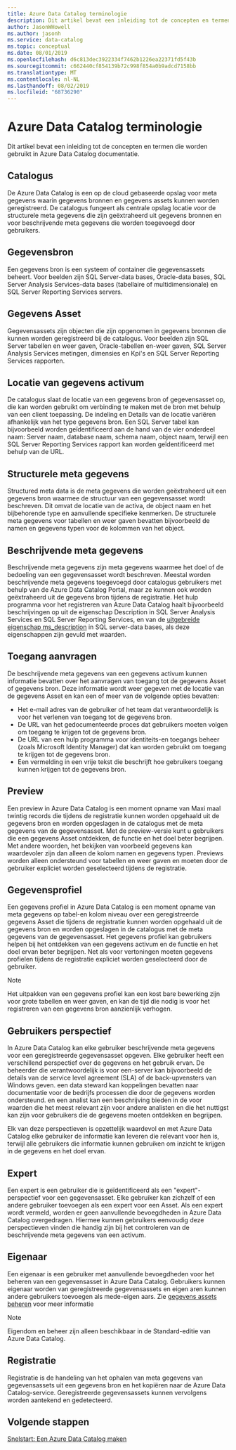 ```yaml
---
title: Azure Data Catalog terminologie
description: Dit artikel bevat een inleiding tot de concepten en termen die worden gebruikt in Azure Data Catalog documentatie.
author: JasonWHowell
ms.author: jasonh
ms.service: data-catalog
ms.topic: conceptual
ms.date: 08/01/2019
ms.openlocfilehash: d6c813dec3922334f7462b1226ea22371fd5f43b
ms.sourcegitcommit: c662440cf854139b72c998f854a0b9adcd7158bb
ms.translationtype: MT
ms.contentlocale: nl-NL
ms.lasthandoff: 08/02/2019
ms.locfileid: "68736290"
---
```

# <a name="azure-data-catalog-terminology"></a>Azure Data Catalog terminologie

Dit artikel bevat een inleiding tot de concepten en termen die worden gebruikt in Azure Data Catalog documentatie.

## <a name="catalog"></a>Catalogus

De Azure Data Catalog is een op de cloud gebaseerde opslag voor meta gegevens waarin gegevens bronnen en gegevens assets kunnen worden geregistreerd. De catalogus fungeert als centrale opslag locatie voor de structurele meta gegevens die zijn geëxtraheerd uit gegevens bronnen en voor beschrijvende meta gegevens die worden toegevoegd door gebruikers.

## <a name="data-source"></a>Gegevensbron

Een gegevens bron is een systeem of container die gegevensassets beheert. Voor beelden zijn SQL Server-data bases, Oracle-data bases, SQL Server Analysis Services-data bases (tabellaire of multidimensionale) en SQL Server Reporting Services servers.

## <a name="data-asset"></a>Gegevens Asset

Gegevensassets zijn objecten die zijn opgenomen in gegevens bronnen die kunnen worden geregistreerd bij de catalogus. Voor beelden zijn SQL Server tabellen en weer gaven, Oracle-tabellen en-weer gaven, SQL Server Analysis Services metingen, dimensies en Kpi's en SQL Server Reporting Services rapporten.

## <a name="data-asset-location"></a>Locatie van gegevens activum

De catalogus slaat de locatie van een gegevens bron of gegevensasset op, die kan worden gebruikt om verbinding te maken met de bron met behulp van een client toepassing. De indeling en Details van de locatie variëren afhankelijk van het type gegevens bron. Een SQL Server tabel kan bijvoorbeeld worden geïdentificeerd aan de hand van de vier onderdeel naam: Server naam, database naam, schema naam, object naam, terwijl een SQL Server Reporting Services rapport kan worden geïdentificeerd met behulp van de URL.

## <a name="structural-metadata"></a>Structurele meta gegevens

Structured meta data is de meta gegevens die worden geëxtraheerd uit een gegevens bron waarmee de structuur van een gegevensasset wordt beschreven. Dit omvat de locatie van de activa, de object naam en het bijbehorende type en aanvullende specifieke kenmerken. De structurele meta gegevens voor tabellen en weer gaven bevatten bijvoorbeeld de namen en gegevens typen voor de kolommen van het object.

## <a name="descriptive-metadata"></a>Beschrijvende meta gegevens

Beschrijvende meta gegevens zijn meta gegevens waarmee het doel of de bedoeling van een gegevensasset wordt beschreven. Meestal worden beschrijvende meta gegevens toegevoegd door catalogus gebruikers met behulp van de Azure Data Catalog Portal, maar ze kunnen ook worden geëxtraheerd uit de gegevens bron tijdens de registratie. Het hulp programma voor het registreren van Azure Data Catalog haalt bijvoorbeeld beschrijvingen op uit de eigenschap Description in SQL Server Analysis Services en SQL Server Reporting Services, en van de [uitgebreide eigenschap ms_description](https://technet.microsoft.com/library/ms190243.aspx) in SQL server-data bases, als deze eigenschappen zijn gevuld met waarden.

## <a name="request-access"></a>Toegang aanvragen

De beschrijvende meta gegevens van een gegevens activum kunnen informatie bevatten over het aanvragen van toegang tot de gegevens Asset of gegevens bron. Deze informatie wordt weer gegeven met de locatie van de gegevens Asset en kan een of meer van de volgende opties bevatten:

* Het e-mail adres van de gebruiker of het team dat verantwoordelijk is voor het verlenen van toegang tot de gegevens bron.
* De URL van het gedocumenteerde proces dat gebruikers moeten volgen om toegang te krijgen tot de gegevens bron.
* De URL van een hulp programma voor identiteits-en toegangs beheer (zoals Microsoft Identity Manager) dat kan worden gebruikt om toegang te krijgen tot de gegevens bron.
* Een vermelding in een vrije tekst die beschrijft hoe gebruikers toegang kunnen krijgen tot de gegevens bron.

## <a name="preview"></a>Preview

Een preview in Azure Data Catalog is een moment opname van Maxi maal twintig records die tijdens de registratie kunnen worden opgehaald uit de gegevens bron en worden opgeslagen in de catalogus met de meta gegevens van de gegevensasset. Met de preview-versie kunt u gebruikers die een gegevens Asset ontdekken, de functie en het doel beter begrijpen. Met andere woorden, het bekijken van voorbeeld gegevens kan waardevoler zijn dan alleen de kolom namen en gegevens typen.
Previews worden alleen ondersteund voor tabellen en weer gaven en moeten door de gebruiker expliciet worden geselecteerd tijdens de registratie.

## <a name="data-profile"></a>Gegevensprofiel

Een gegevens profiel in Azure Data Catalog is een moment opname van meta gegevens op tabel-en kolom niveau over een geregistreerde gegevens Asset die tijdens de registratie kunnen worden opgehaald uit de gegevens bron en worden opgeslagen in de catalogus met de meta gegevens van de gegevensasset. Het gegevens profiel kan gebruikers helpen bij het ontdekken van een gegevens activum en de functie en het doel ervan beter begrijpen. Net als voor vertoningen moeten gegevens profielen tijdens de registratie expliciet worden geselecteerd door de gebruiker.

> [!NOTE]
> Het uitpakken van een gegevens profiel kan een kost bare bewerking zijn voor grote tabellen en weer gaven, en kan de tijd die nodig is voor het registreren van een gegevens bron aanzienlijk verhogen.


## <a name="user-perspective"></a>Gebruikers perspectief

In Azure Data Catalog kan elke gebruiker beschrijvende meta gegevens voor een geregistreerde gegevensasset opgeven. Elke gebruiker heeft een verschillend perspectief over de gegevens en het gebruik ervan. De beheerder die verantwoordelijk is voor een-server kan bijvoorbeeld de details van de service level agreement (SLA) of de back-upvensters van Windows geven. een data steward kan koppelingen bevatten naar documentatie voor de bedrijfs processen die door de gegevens worden ondersteund. en een analist kan een beschrijving bieden in de voor waarden die het meest relevant zijn voor andere analisten en die het nuttigst kan zijn voor gebruikers die de gegevens moeten ontdekken en begrijpen.

Elk van deze perspectieven is opzettelijk waardevol en met Azure Data Catalog elke gebruiker de informatie kan leveren die relevant voor hen is, terwijl alle gebruikers die informatie kunnen gebruiken om inzicht te krijgen in de gegevens en het doel ervan.

## <a name="expert"></a>Expert

Een expert is een gebruiker die is geïdentificeerd als een "expert"-perspectief voor een gegevensasset. Elke gebruiker kan zichzelf of een andere gebruiker toevoegen als een expert voor een Asset. Als een expert wordt vermeld, worden er geen aanvullende bevoegdheden in Azure Data Catalog overgedragen. Hiermee kunnen gebruikers eenvoudig deze perspectieven vinden die handig zijn bij het controleren van de beschrijvende meta gegevens van een activum.

## <a name="owner"></a>Eigenaar

Een eigenaar is een gebruiker met aanvullende bevoegdheden voor het beheren van een gegevensasset in Azure Data Catalog. Gebruikers kunnen eigenaar worden van geregistreerde gegevensassets en eigen aren kunnen andere gebruikers toevoegen als mede-eigen aars. Zie [gegevens assets beheren](data-catalog-how-to-manage.md) voor meer informatie  

> [!NOTE]
> Eigendom en beheer zijn alleen beschikbaar in de Standard-editie van Azure Data Catalog.

## <a name="registration"></a>Registratie

Registratie is de handeling van het ophalen van meta gegevens van gegevensassets uit een gegevens bron en het kopiëren naar de Azure Data Catalog-service. Geregistreerde gegevensassets kunnen vervolgens worden aantekend en gedetecteerd.

## <a name="next-steps"></a>Volgende stappen

[Snelstart: Een Azure Data Catalog maken](data-catalog-get-started.md) 
